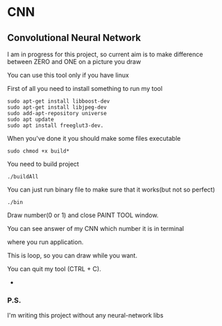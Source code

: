 # CNN
## Convolutional Neural Network

I am in progress for this project, so current aim is to
make difference between ZERO and ONE on a picture you draw

You can use this tool only if you have linux

First of all you need to install something to run my tool

	sudo apt-get install libboost-dev
	sudo apt-get install libjpeg-dev
	sudo add-apt-repository universe
	sudo apt update
	sudo apt install freeglut3-dev.

When you've done it you should make some files executable

	sudo chmod +x build*

You need to build project

	./buildAll

You can just run binary file to make sure that it works(but not so perfect)

 	./bin

Draw number(0 or 1) and close PAINT TOOL window.

You can see answer of my CNN which number it is in terminal

where you run application.

This is loop, so you can draw while you want.

You can quit my tool (CTRL + C).

-
### P.S.

I'm writing this project without any neural-network libs
